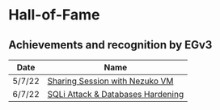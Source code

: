 # Hall-of-Fame
## Achievements and recognition by EGv3 

| Date | Name |
|--|--|
| 5/7/22 | [Sharing Session with Nezuko VM](https://youtu.be/2KJQKQO4eRU) |
| 6/7/22 | [SQLi Attack & Databases Hardening](https://youtu.be/Tb7dwUvhl0M) |

